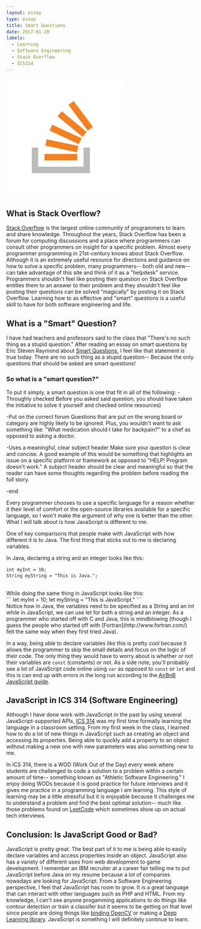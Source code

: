 ```yaml
---
layout: essay
type: essay
title: Smart Questions
date: 2017-01-20
labels:
  - Learning
  - Software Engineering
  - Stack Overflow
  - ICS314
---
```


<img class="ui medium left floated image" src="../images/stack.png">

## What is Stack Overflow?

[Stack Overflow](http://stackoverflow.com/) is the largest online community of programmers to learn and share knowledge. 
Throughout the years, Stack Overflow has been a forum for computing discussions and a place where programmers can consult other programmers on insight for a specific problem. 
Almost every programmer programming in 21st-century knows about Stack Overflow. Although it is an extremely useful resource for directions and guidance on how to solve a specific problem, 
many programmers-- both old and new-- can take advantage of this site and think of it as a "helpdesk" service.
Programmers shouldn't feel like posting their question on Stack Overflow entitles them to an answer to their problem and they shouldn't feel like posting their questions can be solved "magically" by posting it on Stack Overflow. 
Learning how to as effective and "smart" questions is a useful skill to have for both software engineering and life. 

## What is a "Smart" Question?

I have had teachers and professors said to the class that "There's no such thing as a stupid question." 
After reading an essay on smart questions by Eric Steven Raymond about [Smart Questions](http://www.catb.org/esr/faqs/smart-questions.html), I feel like that
statement is true today. There are no such thing as a stupid question-- Because the only questions that should be asked are smart questions! 

### So what is a "smart question?"
To put it simply, a smart question is one that fit in all of the following:
-Throughly checked 
Before you asked said question, you should have taken the initiative to solve it yourself and checked online resources) 

-Put on the correct forum 
Questions that are put on the wrong board or category are highly likely to be ignored. Plus, you wouldn't want to ask something like: "What medication should I take for backpain?" to a chef as opposed to asking a doctor. 

-Uses a meaningful, clear subject header
Make sure your question is clear and concise. A good example of this would be something that highlights an issue on a specific platform or framework as opposed to "HELP! Program doesn't work." A subject header should be clear and meaningful so that the reader can have some thoughts regarding the problem before reading the full story. 





-end

Every programmer chooses to use a specific language for a reason whether it their level of comfort or the open-source libraries available for a specific language, so I won't make the argument of why one is better than the other. What I will talk about is how JavaScript is different to me. 

One of key comparisons that people make with JavaScript with how different it is to Java. The first thing that sticks out to me is declaring variables.

In Java, declaring a string and an integer looks like this:
<br>
```
int myInt = 10;
String myString = "This is Java.";
```
<br>
While doing the same thing in JavaScript looks like this: 
<br>
```
let myInt = 10;
let myString = "This is JavaScript."
```
<br>
Notice how in Java, the variables need to be specified as a String and an int while in JavaScript, we can use let for both a string and an integer. As a programmer who started off with C and Java, this is mindblowing (though I guess the people who started off with [Fortran](http://www.fortran.com/) felt the same way when they first tried Java). 

In a way, being able to declare variables like this is pretty cool because it allows the programmer to skip the small details and focus on the logic of their code. The only thing they would have to worry about is whether or not their variables are ``const`` (constants) or not. As a side note, you'll probably see a lot of JavaScript code online using ``var`` as opposed to ``const`` or ``let`` and this is can end up with errors in the long run according to the [AirBnB JavaScript guide](https://github.com/airbnb/javascript#types).

## JavaScript in ICS 314 (Software Engineering)

Although I have done work with JavaScript in the past by using several JavaScript-supported APIs, [ICS 314](http://courses.ics.hawaii.edu/ics314s17/index.html) was my first time formally learning the language in a classroom setting. From my first week in the class, I learned how to do a lot of new things in JavaScript such as creating an object and accessing its properties. Being able to quickly add a property to an object without making a new one with new parameters was also something new to me. 

In ICS 314, there is a WOD (Work Out of the Day) every week where students are challenged to code a solution to a problem within a certain amount of time-- something known as "Athletic Software Engineering." I enjoy doing WODs because it is good practice for future interviews and it gives me practice in a programming language I am learning. This style of learning may be a little stressful but it is enjoyable because it challenges me to understand a problem and find the best optimal solution-- much like those problems found on [LeetCode](https://leetcode.com/problemset/draft/) which sometimes show up on actual tech interviews. 

## Conclusion: Is JavaScript Good or Bad?

JavaScript is pretty great. The best part of it to me is being able to easily declare variables and access properties inside an object. JavaScript also has a variety of different uses from web development to game development. I remember an IBM recruiter at a career fair telling me to put JavaScript before Java on my resume because a lot of companies nowadays are looking for JavaScript. From a Software Engineering perspective, I feel that JavaScript has room to grow. It is a great language that can interact with other languages such as PHP and HTML. From my knowledge, I can't see anyone progamming applications to do things like contour detection or train a classifer but it seems to be getting on that level since people are doing things like [binding OpenCV](https://github.com/peterbraden/node-opencv) or making a [Deep Learning library](http://cs.stanford.edu/people/karpathy/convnetjs/). JavaScript is something I will definitely continue to learn.
